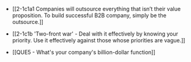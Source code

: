 - [[2-1c1a1 Companies will outsource everything that isn’t their value proposition. To build successful B2B company, simply be the outsource.]]
- [[2-1c1b 'Two-front war' - Deal with it effectively by knowing your priority. Use it effectively against those whose priorities are vague.]]

- [[QUE5 - What's your company's billion-dollar function]]

